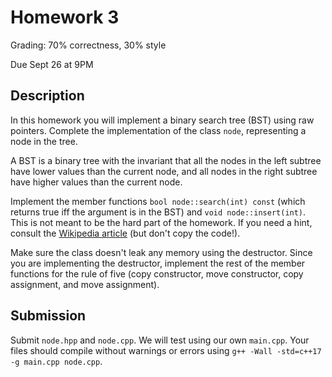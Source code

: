 # Homework 3
Grading: 70% correctness, 30% style

Due Sept 26 at 9PM

## Description

In this homework you will implement a binary search tree (BST) using raw pointers.
Complete the implementation of the class `node`, representing a node in the tree.

A BST is a binary tree with the invariant that all the nodes in the left subtree have lower values than the current node, and all nodes in the right subtree have higher values than the current node.

Implement the member functions `bool node::search(int) const` (which returns true iff the argument is in the BST) and `void node::insert(int)`.
This is not meant to be the hard part of the homework.
If you need a hint, consult the [Wikipedia article](https://en.wikipedia.org/wiki/Binary_search_tree) (but don't copy the code!).

Make sure the class doesn't leak any memory using the destructor.
Since you are implementing the destructor, implement the rest of the member functions for the rule of five (copy constructor, move constructor, copy assignment, and move assignment).

## Submission
Submit `node.hpp` and `node.cpp`.
We will test using our own `main.cpp`.
Your files should compile without warnings or errors using `g++ -Wall -std=c++17 -g main.cpp node.cpp`.
